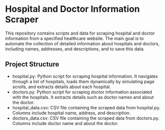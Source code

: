 # Hospital and Doctor Information Scraper
This repository contains scripts and data for scraping hospital and doctor information from a specified healthcare website. The main goal is to automate the collection of detailed information about hospitals and doctors, including names, addresses, and descriptions, and to save this data.


## Project Structure
 - hospital.py: Python script for scraping hospital information. It navigates through a list of hospitals, loads them dynamically by simulating page scrolls, and extracts details about each hospital.
 - doctors.py: Python script for scraping doctor information associated with the hospitals. It extracts details such as doctor names and about the doctor.
 - hospital_data.csv: CSV file containing the scraped data from hospital.py. Columns include hospital name, address, and description.
 - doctors_data.csv: CSV file containing the scraped data from doctors.py. Columns include doctor name and about the doctor.
